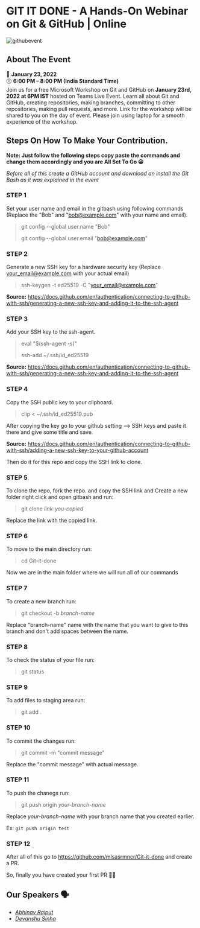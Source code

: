 # GIT IT DONE - A Hands-On Webinar on Git & GitHub | Online


![githubevent](https://user-images.githubusercontent.com/77405013/150646326-e0bea276-c224-4858-9995-4ae15d562d88.jpeg)


## About The Event
📅 **January 23, 2022** </br>
🕕 **6:00 PM – 8:00 PM (India Standard Time)**</br>
Join us for a free Microsoft Workshop on Git and GitHub on **January 23rd, 2022 at 6PM IST** hosted on Teams Live Event. Learn all about Git and GitHub, creating repositories, making branches, committing to other repositories, making pull requests, and more. Link for the workshop will be shared to you on the day of event. Please join using laptop for a smooth experience of the workshop.

## Steps On How To Make Your Contribution.

**Note: Just follow the following steps copy paste the commands and change them accordingly and you are All Set To Go 😀**

_Before all of this create a GitHub account and download an install the Git Bash as it was explained in the event_

### STEP 1
Set your user name and email in the gitbash using following commands (Replace the "Bob" and "bob@example.com" with your name and email).

> git config --global user.name "Bob"
> 
> git config --global user.email "bob@example.com"

### STEP 2
Generate a new SSH key for a hardware security key (Replace your_email@example.com with your actual email)

> ssh-keygen -t ed25519 -C "your_email@example.com"
 
**Source:** https://docs.github.com/en/authentication/connecting-to-github-with-ssh/generating-a-new-ssh-key-and-adding-it-to-the-ssh-agent

### STEP 3
Add your SSH key to the ssh-agent.
> eval "$(ssh-agent -s)"
> 
> ssh-add ~/.ssh/id_ed25519

**Source:** https://docs.github.com/en/authentication/connecting-to-github-with-ssh/generating-a-new-ssh-key-and-adding-it-to-the-ssh-agent

### STEP 4
Copy the SSH public key to your clipboard.
> clip < ~/.ssh/id_ed25519.pub

After copying the key go to your github setting --> SSH keys and paste it there and give some title and save.

**Source:** https://docs.github.com/en/authentication/connecting-to-github-with-ssh/adding-a-new-ssh-key-to-your-github-account

Then do it for this repo and copy the SSH link to clone.

### STEP 5
To clone the repo, fork the repo. and copy the SSH link and Create a new folder right click and open gitbash and run:
> git clone _link-you-copied_

Replace the link with the copied link.

### STEP 6
To move to the main directory run:
> cd Git-it-done

Now we are in the main folder where we will run all of our commands

### STEP 7
To create a new branch run:
> git checkout -b _branch-name_
> 
Replace "branch-name" name with the name that you want to give to this branch and don't add spaces between the name.

### STEP 8
To check the status of your file run:
> git status
  
### STEP 9
To add files to staging area run:
> git add .

### STEP 10
To commit the changes run:
> git commit -m "commit message"

Replace the "commit message" with actual message.

### STEP 11
To push the chanegs run:
> git push origin _your-branch-name_

Replace _your-branch-name_ with your branch name that you created earlier.

Ex: `git push origin test`

### STEP 12
After all of this go to https://github.com/mlsasrmncr/Git-it-done and create a PR.

So, finally you have created your first PR 🎉🌟
  
## Our Speakers 🗣
  
* _[Abhinav Rajput](https://github.com/AbhinavRajputEXE)_
* _[Devanshu Sinha](https://github.com/ArthrowAbstract)_




